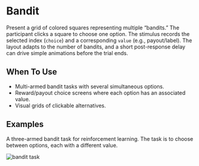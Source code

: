 # Bandit

Present a grid of colored squares representing multiple “bandits.” The participant clicks a square to choose one option.
The stimulus records the selected index (`choice`) and a corresponding `value` (e.g., payout/label). The layout adapts
to the number of bandits, and a short post-response delay can drive simple animations before the trial ends.

## When To Use

- Multi-armed bandit tasks with several simultaneous options.
- Reward/payout choice screens where each option has an associated value.
- Visual grids of clickable alternatives.

## Examples

A three-armed bandit task for reinforcement learning. The task is to choose between options, each with a different
value.

![bandit task](../../img/stimuli/bandit.png)
